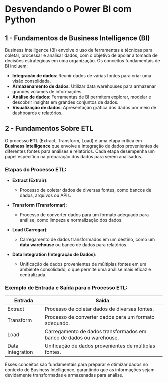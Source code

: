 # Desvendando o Power BI com Python

## 1 - Fundamentos de Business Intelligence (BI)
Business Intelligence (BI) envolve o uso de ferramentas e técnicas para coletar, processar e analisar dados, com o objetivo de apoiar a tomada de decisões estratégicas em uma organização. Os conceitos fundamentais de BI incluem:

- **Integração de dados**: Reunir dados de várias fontes para criar uma visão consolidada.
- **Armazenamento de dados**: Utilizar data warehouses para armazenar grandes volumes de informações.
- **Análise de dados**: Ferramentas de BI permitem explorar, modelar e descobrir insights em grandes conjuntos de dados.
- **Visualização de dados**: Apresentação gráfica dos dados por meio de dashboards e relatórios.

## 2 - Fundamentos Sobre ETL

O processo **ETL** (Extract, Transform, Load) é uma etapa crítica em **Business Intelligence** que envolve a integração de dados provenientes de diferentes fontes para análises e relatórios. Cada etapa desempenha um papel específico na preparação dos dados para serem analisados.

### Etapas do Processo ETL:

- **Extract (Extrair)**: 
  - Processo de coletar dados de diversas fontes, como bancos de dados, arquivos ou APIs.
  
- **Transform (Transformar)**: 
  - Processo de converter dados para um formato adequado para análise, como limpeza e normalização dos dados.

- **Load (Carregar)**: 
  - Carregamento de dados transformados em um destino, como um **data warehouse** ou banco de dados para relatórios.

- **Data Integration (Integração de Dados)**: 
  - Unificação de dados provenientes de múltiplas fontes em um ambiente consolidado, o que permite uma análise mais eficaz e centralizada.

### Exemplo de Entrada e Saída para o Processo ETL:

| Entrada     | Saída                                                                 |
|-------------|-----------------------------------------------------------------------|
| Extract     | Processo de coletar dados de diversas fontes.                         |
| Transform   | Processo de converter dados para um formato adequado.                 |
| Load        | Carregamento de dados transformados em banco de dados ou warehouse.    |
| Data Integration | Unificação de dados provenientes de múltiplas fontes.           |

Esses conceitos são fundamentais para preparar e otimizar dados no contexto de Business Intelligence, garantindo que as informações sejam devidamente transformadas e armazenadas para análise.
